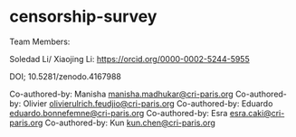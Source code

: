 # censorship-survey

Team Members:

Soledad Li/ Xiaojing Li: https://orcid.org/0000-0002-5244-5955




DOI; 10.5281/zenodo.4167988

Co-authored-by: Manisha <manisha.madhukar@cri-paris.org>
Co-authored-by: Olivier <olivierulrich.feudjio@cri-paris.org>
Co-authored-by: Eduardo <eduardo.bonnefemne@cri-paris.org>
Co-authored-by: Esra <esra.caki@cri-paris.org>
Co-authored-by: Kun <kun.chen@cri-paris.org>
